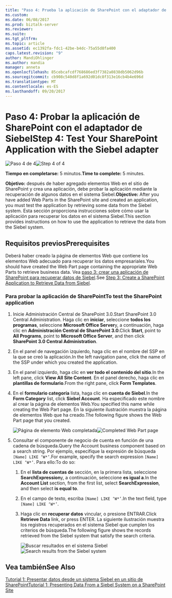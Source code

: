 ```yaml
---
title: "Paso 4: Prueba la aplicación de SharePoint con el adaptador de Siebel | Documentos de Microsoft"
ms.custom: 
ms.date: 06/08/2017
ms.prod: biztalk-server
ms.reviewer: 
ms.suite: 
ms.tgt_pltfrm: 
ms.topic: article
ms.assetid: ec1392fa-fdc1-42be-b4dc-75a55d8fa400
caps.latest.revision: "9"
author: MandiOhlinger
ms.author: mandia
manager: anneta
ms.openlocfilehash: 85cebcafcdf768686ed3f7382a0838db5062d96b
ms.sourcegitcommit: cb908c540d8f1a692d01dc8f313e16cb4b4e696d
ms.translationtype: MT
ms.contentlocale: es-ES
ms.lasthandoff: 09/20/2017
---
```

# <a name="step-4-test-your-sharepoint-application-with-the-siebel-adapter"></a><span data-ttu-id="77b54-102">Paso 4: Probar la aplicación de SharePoint con el adaptador de Siebel</span><span class="sxs-lookup"><span data-stu-id="77b54-102">Step 4: Test Your SharePoint Application with the Siebel adapter</span></span>
<span data-ttu-id="77b54-103">![Paso 4 de 4](../../adapters-and-accelerators/adapter-oracle-ebs/media/step-4of4.gif "Step_4of4")</span><span class="sxs-lookup"><span data-stu-id="77b54-103">![Step 4 of 4](../../adapters-and-accelerators/adapter-oracle-ebs/media/step-4of4.gif "Step_4of4")</span></span>  
  
 <span data-ttu-id="77b54-104">**Tiempo en completarse:** 5 minutos.</span><span class="sxs-lookup"><span data-stu-id="77b54-104">**Time to complete:** 5 minutes.</span></span>  
  
 <span data-ttu-id="77b54-105">**Objetivo:** después de haber agregado elementos Web en el sitio de SharePoint y crea una aplicación, debe probar la aplicación mediante la recuperación de algunos datos en el sistema Siebel.</span><span class="sxs-lookup"><span data-stu-id="77b54-105">**Objective:** After you have added Web Parts in the SharePoint site and created an application, you must test the application by retrieving some data from the Siebel system.</span></span> <span data-ttu-id="77b54-106">Esta sección proporciona instrucciones sobre cómo usar la aplicación para recuperar los datos en el sistema Siebel.</span><span class="sxs-lookup"><span data-stu-id="77b54-106">This section provides instructions on how to use the application to retrieve the data from the Siebel system.</span></span>  
  
## <a name="prerequisites"></a><span data-ttu-id="77b54-107">Requisitos previos</span><span class="sxs-lookup"><span data-stu-id="77b54-107">Prerequisites</span></span>  
 <span data-ttu-id="77b54-108">Deberá haber creado la página de elementos Web que contiene los elementos Web adecuado para recuperar los datos empresariales.</span><span class="sxs-lookup"><span data-stu-id="77b54-108">You should have created the Web Part page containing the appropriate Web Parts to retrieve business data.</span></span> <span data-ttu-id="77b54-109">Vea [paso 3: crear una aplicación de SharePoint para recuperar datos de Siebel](../../adapters-and-accelerators/adapter-siebel/step-3-create-a-sharepoint-application-to-retrieve-data-from-siebel.md).</span><span class="sxs-lookup"><span data-stu-id="77b54-109">See [Step 3: Create a SharePoint Application to Retrieve Data from Siebel](../../adapters-and-accelerators/adapter-siebel/step-3-create-a-sharepoint-application-to-retrieve-data-from-siebel.md).</span></span>  
  
### <a name="to-test-the-sharepoint-application"></a><span data-ttu-id="77b54-110">Para probar la aplicación de SharePoint</span><span class="sxs-lookup"><span data-stu-id="77b54-110">To test the SharePoint application</span></span>  
  
1.  <span data-ttu-id="77b54-111">Inicie Administración Central de SharePoint 3.0.</span><span class="sxs-lookup"><span data-stu-id="77b54-111">Start SharePoint 3.0 Central Administration.</span></span> <span data-ttu-id="77b54-112">Haga clic en **iniciar**, seleccione **todos los programas**, seleccione **Microsoft Office Server**y, a continuación, haga clic en **Administración Central de SharePoint 3.0**.</span><span class="sxs-lookup"><span data-stu-id="77b54-112">Click **Start**, point to **All Programs**, point to **Microsoft Office Server**, and then click **SharePoint 3.0 Central Administration**.</span></span>  
  
2.  <span data-ttu-id="77b54-113">En el panel de navegación izquierdo, haga clic en el nombre del SSP en la que se creó la aplicación.</span><span class="sxs-lookup"><span data-stu-id="77b54-113">In the left navigation pane, click the name of the SSP under which you created the application.</span></span>  
  
3.  <span data-ttu-id="77b54-114">En el panel izquierdo, haga clic en **ver todo el contenido del sitio**.</span><span class="sxs-lookup"><span data-stu-id="77b54-114">In the left pane, click **View All Site Content**.</span></span> <span data-ttu-id="77b54-115">En el panel derecho, haga clic en **plantillas de formulario**.</span><span class="sxs-lookup"><span data-stu-id="77b54-115">From the right pane, click **Form Templates**.</span></span>  
  
4.  <span data-ttu-id="77b54-116">En el **formulario categoría** lista, haga clic en **cuenta de Siebel**.</span><span class="sxs-lookup"><span data-stu-id="77b54-116">In the **Form Category** list, click **Siebel Account**.</span></span> <span data-ttu-id="77b54-117">Ha especificado este nombre al crear la página de elementos Web.</span><span class="sxs-lookup"><span data-stu-id="77b54-117">You specified this name while creating the Web Part page.</span></span> <span data-ttu-id="77b54-118">En la siguiente ilustración muestra la página de elementos Web que ha creado.</span><span class="sxs-lookup"><span data-stu-id="77b54-118">The following figure shows the Web Part page that you created.</span></span>  
  
     <span data-ttu-id="77b54-119">![Página de elemento Web completada](../../adapters-and-accelerators/adapter-siebel/media/a0bfe7af-0246-4f0b-aa0d-0ee084456003.gif "a0bfe7af-0246-4f0b-aa0d-0ee084456003")</span><span class="sxs-lookup"><span data-stu-id="77b54-119">![Completed Web Part page](../../adapters-and-accelerators/adapter-siebel/media/a0bfe7af-0246-4f0b-aa0d-0ee084456003.gif "a0bfe7af-0246-4f0b-aa0d-0ee084456003")</span></span>  
  
5.  <span data-ttu-id="77b54-120">Consultar el componente de negocio de cuenta en función de una cadena de búsqueda.</span><span class="sxs-lookup"><span data-stu-id="77b54-120">Query the Account business component based on a search string.</span></span> <span data-ttu-id="77b54-121">Por ejemplo, especifique la expresión de búsqueda `[Name] LIKE ‘W*’`.</span><span class="sxs-lookup"><span data-stu-id="77b54-121">For example, specify the search expression `[Name] LIKE ‘W*’`.</span></span> <span data-ttu-id="77b54-122">Para ello:</span><span class="sxs-lookup"><span data-stu-id="77b54-122">To do so:</span></span>  
  
    1.  <span data-ttu-id="77b54-123">En el **lista de cuentas de** sección, en la primera lista, seleccione **SearchExpression**y, a continuación, seleccione **es igual a**.</span><span class="sxs-lookup"><span data-stu-id="77b54-123">In the **Account List** section, from the first list, select **SearchExpression**, and then select **is equal to**.</span></span>  
  
    2.  <span data-ttu-id="77b54-124">En el campo de texto, escriba `[Name] LIKE ‘W*’`.</span><span class="sxs-lookup"><span data-stu-id="77b54-124">In the text field, type `[Name] LIKE ‘W*’`.</span></span>  
  
    3.  <span data-ttu-id="77b54-125">Haga clic en **recuperar datos** vincular, o presione ENTRAR.</span><span class="sxs-lookup"><span data-stu-id="77b54-125">Click **Retrieve Data** link, or press ENTER.</span></span> <span data-ttu-id="77b54-126">La siguiente ilustración muestra los registros recuperados en el sistema Siebel que cumplen los criterios de búsqueda.</span><span class="sxs-lookup"><span data-stu-id="77b54-126">The following figure shows the records retrieved from the Siebel system that satisfy the search criteria.</span></span>  
  
         <span data-ttu-id="77b54-127">![Buscar resultados en el sistema Siebel](../../adapters-and-accelerators/adapter-siebel/media/6c4721ac-c7bc-4626-9ee0-55cf322026cf.gif "6c4721ac-c7bc-4626-9ee0-55cf322026cf")</span><span class="sxs-lookup"><span data-stu-id="77b54-127">![Search results from the Siebel system](../../adapters-and-accelerators/adapter-siebel/media/6c4721ac-c7bc-4626-9ee0-55cf322026cf.gif "6c4721ac-c7bc-4626-9ee0-55cf322026cf")</span></span>  
  
## <a name="see-also"></a><span data-ttu-id="77b54-128">Vea también</span><span class="sxs-lookup"><span data-stu-id="77b54-128">See Also</span></span>  
 [<span data-ttu-id="77b54-129">Tutorial 1: Presentar datos desde un sistema Siebel en un sitio de SharePoint</span><span class="sxs-lookup"><span data-stu-id="77b54-129">Tutorial 1: Presenting Data From a Siebel System on a SharePoint Site</span></span>](../../adapters-and-accelerators/adapter-siebel/tutorial-1-presenting-data-from-a-siebel-system-on-a-sharepoint-site.md)